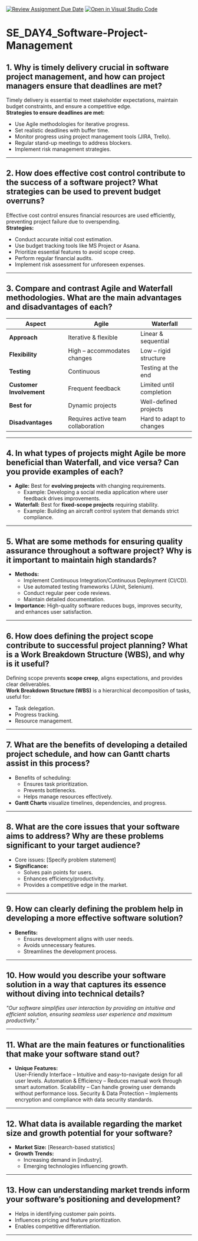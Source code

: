 [![Review Assignment Due Date](https://classroom.github.com/assets/deadline-readme-button-22041afd0340ce965d47ae6ef1cefeee28c7c493a6346c4f15d667ab976d596c.svg)](https://classroom.github.com/a/9pw6JKcu)
[![Open in Visual Studio Code](https://classroom.github.com/assets/open-in-vscode-2e0aaae1b6195c2367325f4f02e2d04e9abb55f0b24a779b69b11b9e10269abc.svg)](https://classroom.github.com/online_ide?assignment_repo_id=18761310&assignment_repo_type=AssignmentRepo)
# SE_DAY4_Software-Project-Management

## 1. Why is timely delivery crucial in software project management, and how can project managers ensure that deadlines are met?

Timely delivery is essential to meet stakeholder expectations, maintain budget constraints, and ensure a competitive edge.  
**Strategies to ensure deadlines are met:**
- Use Agile methodologies for iterative progress.
- Set realistic deadlines with buffer time.
- Monitor progress using project management tools (JIRA, Trello).
- Regular stand-up meetings to address blockers.
- Implement risk management strategies.

---

## 2. How does effective cost control contribute to the success of a software project? What strategies can be used to prevent budget overruns?

Effective cost control ensures financial resources are used efficiently, preventing project failure due to overspending.  
**Strategies:**
- Conduct accurate initial cost estimation.
- Use budget tracking tools like MS Project or Asana.
- Prioritize essential features to avoid scope creep.
- Perform regular financial audits.
- Implement risk assessment for unforeseen expenses.

---

## 3. Compare and contrast Agile and Waterfall methodologies. What are the main advantages and disadvantages of each?

| **Aspect**   | **Agile** | **Waterfall** |
|-------------|----------|--------------|
| **Approach** | Iterative & flexible | Linear & sequential |
| **Flexibility** | High – accommodates changes | Low – rigid structure |
| **Testing** | Continuous | Testing at the end |
| **Customer Involvement** | Frequent feedback | Limited until completion |
| **Best for** | Dynamic projects | Well-defined projects |
| **Disadvantages** | Requires active team collaboration | Hard to adapt to changes |

---

## 4. In what types of projects might Agile be more beneficial than Waterfall, and vice versa? Can you provide examples of each?


- **Agile:** Best for **evolving projects** with changing requirements.
  - Example: Developing a social media application where user feedback drives improvements.
- **Waterfall:** Best for **fixed-scope projects** requiring stability.
  - Example: Building an aircraft control system that demands strict compliance.

---

## 5. What are some methods for ensuring quality assurance throughout a software project? Why is it important to maintain high standards?


- **Methods:**
  - Implement Continuous Integration/Continuous Deployment (CI/CD).
  - Use automated testing frameworks (JUnit, Selenium).
  - Conduct regular peer code reviews.
  - Maintain detailed documentation.
- **Importance:** High-quality software reduces bugs, improves security, and enhances user satisfaction.

---

## 6. How does defining the project scope contribute to successful project planning? What is a Work Breakdown Structure (WBS), and why is it useful?


Defining scope prevents **scope creep**, aligns expectations, and provides clear deliverables.  
**Work Breakdown Structure (WBS)** is a hierarchical decomposition of tasks, useful for:
- Task delegation.
- Progress tracking.
- Resource management.

---

## 7. What are the benefits of developing a detailed project schedule, and how can Gantt charts assist in this process?


- Benefits of scheduling:
  - Ensures task prioritization.
  - Prevents bottlenecks.
  - Helps manage resources effectively.
- **Gantt Charts** visualize timelines, dependencies, and progress.

---

## 8. What are the core issues that your software aims to address? Why are these problems significant to your target audience?


- Core issues: [Specify problem statement]
- **Significance:**  
  - Solves pain points for users.
  - Enhances efficiency/productivity.
  - Provides a competitive edge in the market.

---

## 9. How can clearly defining the problem help in developing a more effective software solution?


- **Benefits:**
  - Ensures development aligns with user needs.
  - Avoids unnecessary features.
  - Streamlines the development process.

---

## 10. How would you describe your software solution in a way that captures its essence without diving into technical details?


*"Our software simplifies user interaction by providing an intuitive and efficient solution, ensuring seamless user experience and maximum productivity."*

---

## 11. What are the main features or functionalities that make your software stand out?


- **Unique Features:**  
  User-Friendly Interface – Intuitive and easy-to-navigate design for all user levels.
Automation & Efficiency – Reduces manual work through smart automation.
Scalability – Can handle growing user demands without performance loss.
Security & Data Protection – Implements encryption and compliance with data security standards.

---

## 12. What data is available regarding the market size and growth potential for your software?


- **Market Size:** [Research-based statistics]
- **Growth Trends:**  
  - Increasing demand in [industry].  
  - Emerging technologies influencing growth.

---

## 13. How can understanding market trends inform your software’s positioning and development?


- Helps in identifying customer pain points.
- Influences pricing and feature prioritization.
- Enables competitive differentiation.

---

